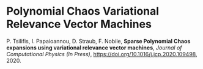 # Polynomial Chaos Variational Relevance Vector Machines

P. Tsilifis, I. Papaioannou, D. Straub, F. Nobile, **Sparse Polynomial Chaos expansions using variational relevance vector machines**, *Journal of Computational Physics (In Press)*, https://doi.org/10.1016/j.jcp.2020.109498, 2020.
